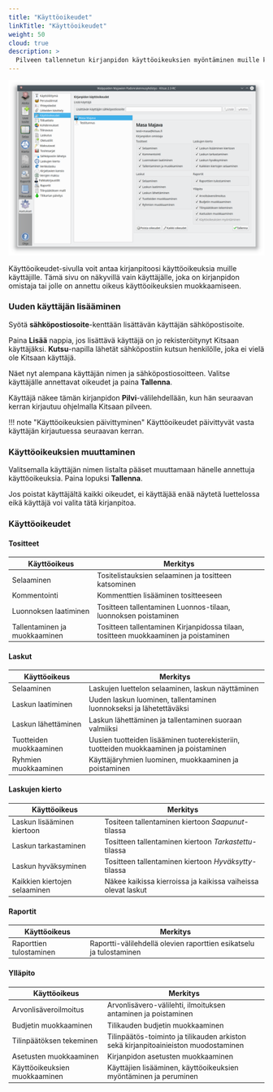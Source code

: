 ```yaml
---
title: "Käyttöoikeudet"
linkTitle: "Käyttöoikeudet"
weight: 50
cloud: true
description: >
  Pilveen tallennetun kirjanpidon käyttöoikeuksien myöntäminen muille käyttäjille
---
```


![](/img/fi/asetukset/kayttooikeudet.png)

Käyttöoikeudet-sivulla voit antaa kirjanpitoosi käyttöoikeuksia muille käyttäjille. Tämä sivu on näkyvillä vain käyttäjälle, joka on kirjanpidon omistaja tai jolle on annettu oikeus käyttöoikeuksien muokkaamiseen.

### Uuden käyttäjän lisääminen

Syötä **sähköpostiosoite**-kenttään lisättävän käyttäjän sähköpostisoite.

Paina **Lisää** nappia, jos lisättävä käyttäjä on jo rekisteröitynyt Kitsaan käyttäjäksi. **Kutsu**-napilla lähetät sähköpostiin kutsun henkilölle, joka ei vielä ole Kitsaan käyttäjä.

Näet nyt alempana käyttäjän nimen ja sähköpostiosoitteen. Valitse käyttäjälle annettavat oikeudet ja paina **Tallenna**.

Käyttäjä näkee tämän kirjanpidon **Pilvi**-välilehdellään, kun hän seuraavan kerran kirjautuu ohjelmalla Kitsaan pilveen.

!!! note "Käyttöoikeuksien päivittyminen"
Käyttöoikeudet päivittyvät vasta käyttäjän kirjautuessa seuraavan kerran.

### Käyttöoikeuksien muuttaminen

Valitsemalla käyttäjän nimen listalta pääset muuttamaan hänelle annettuja käyttöoikeuksia. Paina lopuksi **Tallenna**.

Jos poistat käyttäjältä kaikki oikeudet, ei käyttäjää enää näytetä luettelossa eikä käyttäjä voi valita tätä kirjanpitoa.

### Käyttöoikeudet

#### Tositteet

| Käyttöoikeus                  | Merkitys                                                                            |
| ----------------------------- | ----------------------------------------------------------------------------------- |
| Selaaminen                    | Tositelistauksien selaaminen ja tositteen katsominen                                |
| Kommentointi                  | Kommenttien lisääminen tositteeseen                                                 |
| Luonnoksen laatiminen         | Tositteen tallentaminen Luonnos-tilaan, luonnoksen poistaminen                      |
| Tallentaminen ja muokkaaminen | Tositteen tallentaminen Kirjanpidossa tilaan, tositteen muokkaaminen ja poistaminen |

#### Laskut

| Käyttöoikeus            | Merkitys                                                                              |
| ----------------------- | ------------------------------------------------------------------------------------- |
| Selaaminen              | Laskujen luettelon selaaminen, laskun näyttäminen                                     |
| Laskun laatiminen       | Uuden laskun luominen, tallentaminen luonnokseksi ja lähetettäväksi                   |
| Laskun lähettäminen     | Laskun lähettäminen ja tallentaminen suoraan valmiiksi                                |
| Tuotteiden muokkaaminen | Uusien tuotteiden lisääminen tuoterekisteriin, tuotteiden muokkaaminen ja poistaminen |
| Ryhmien muokkaaminen    | Käyttäjäryhmien luominen, muokkaaminen ja poistaminen                                 |

#### Laskujen kierto

| Käyttöoikeus                  | Merkitys                                                      |
| ----------------------------- | ------------------------------------------------------------- |
| Laskun lisääminen kiertoon    | Tositeen tallentaminen kiertoon _Saapunut_-tilassa            |
| Laskun tarkastaminen          | Tositteen tallentaminen kiertoon _Tarkastettu_-tilassa        |
| Laskun hyväksyminen           | Tositteen tallentaminen kiertoon _Hyväksytty_-tilassa         |
| Kaikkien kiertojen selaaminen | Näkee kaikissa kierroissa ja kaikissa vaiheissa olevat laskut |

#### Raportit

| Käyttöoikeus            | Merkitys                                                            |
| ----------------------- | ------------------------------------------------------------------- |
| Raporttien tulostaminen | Raportti-välilehdellä olevien raporttien esikatselu ja tulostaminen |

#### Ylläpito

| Käyttöoikeus                  | Merkitys                                                                            |
| ----------------------------- | ----------------------------------------------------------------------------------- |
| Arvonlisäveroilmoitus         | Arvonlisävero-välilehti, ilmoituksen antaminen ja poistaminen                       |
| Budjetin muokkaaminen         | Tilikauden budjetin muokkaaminen                                                    |
| Tilinpäätöksen tekeminen      | Tilinpäätös-toiminto ja tilikauden arkiston sekä kirjanpitoainieiston muodostaminen |
| Asetusten muokkaaminen        | Kirjanpidon asetusten muokkaaminen                                                  |
| Käyttöoikeuksien muokkaaminen | Käyttäjien lisääminen, käyttöoikeuksien myöntäminen ja peruminen                    |
